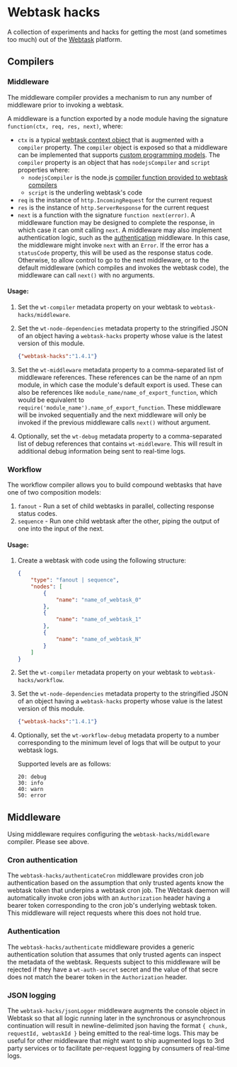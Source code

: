 # Webtask hacks

A collection of experiments and hacks for getting the most (and sometimes too much) out of the [Webtask](https://webtask.io) platform.

## Compilers

### Middleware

The middleware compiler provides a mechanism to run any number of middleware prior to invoking a webtask.

A middleware is a function exported by a node module having the signature `function(ctx, req, res, next)`, where:

- `ctx` is a typical [webtask context object](https://webtask.io/docs/context) that is augmented with a `compiler` property. The `compiler` object is exposed so that a middleware can be implemented that supports [custom programming models](https://webtask.io/docs/webtask-compilers). The `compiler` property is an object that has `nodejsCompiler` and `script` properties where:
  - `nodejsCompiler` is the node.js [compiler function provided to webtask compilers](https://webtask.io/docs/webtask-compilers)
  - `script` is the underling webtask's code
- `req` is the instance of `http.IncomingRequest` for the current request
- `res` is the instance of `http.ServerResponse` for the current request
- `next` is a function with the signature `function next(error)`. A middleware function may be designed to complete the response, in which case it can omit calling `next`. A middleware may also implement authentication logic, such as the [authentication]() middleware. In this case, the middleware might invoke `next` with an `Error`. If the error has a `statusCode` property, this will be used as the response status code. Otherwise, to allow control to go to the next middleware, or to the default middleware (which compiles and invokes the webtask code), the middleware can call `next()` with no arguments.

#### Usage:

1. Set the `wt-compiler` metadata property on your webtask to `webtask-hacks/middleware`.

2. Set the `wt-node-dependencies` metadata property to the stringified JSON of an object having a `webtask-hacks` property whose value is the latest version of this module.

    ```json
    {"webtask-hacks":"1.4.1"}
    ```

2. Set the `wt-middleware` metadata property to a comma-separated list of middleware references. These references can be the name of an npm module, in which case the module's default export is used. These can also be references like `module_name/name_of_export_function`, which would be equivalent to `require('module_name').name_of_export_function`. These middleware will be invoked sequentially and the next middleware will only be invoked if the previous middleware calls `next()` without argument.

3. Optionally, set the `wt-debug` metadata property to a comma-separated list of debug references that contains `wt-middleware`. This will result in additional debug information being sent to real-time logs.

### Workflow

The workflow compiler allows you to build compound webtasks that have one of two composition models:

1. `fanout` - Run a set of child webtasks in parallel, collecting response status codes.
2. `sequence` - Run one child webtask after the other, piping the output of one into the input of the next.

#### Usage:

1. Create a webtask with code using the following structure:

    ```json
    {
        "type": "fanout | sequence",
        "nodes": [
            {
                "name": "name_of_webtask_0"
            },
            {
                "name": "name_of_webtask_1"
            },
            {
                "name": "name_of_webtask_N"
            }
        ]
    }
    ```

2. Set the `wt-compiler` metadata property on your webtask to `webtask-hacks/workflow`.

3. Set the `wt-node-dependencies` metadata property to the stringified JSON of an object having a `webtask-hacks` property whose value is the latest version of this module.

    ```json
    {"webtask-hacks":"1.4.1"}
    ```

4. Optionally, set the `wt-workflow-debug` metadata property to a number corresponding to the minimum level of logs that will be output to your webtask logs.

    Supported levels are as follows:

    ```
    20: debug
    30: info
    40: warn
    50: error
    ```

## Middleware

Using middleware requires configuring the `webtask-hacks/middleware` compiler. Please see above.

### Cron authentication

The `webtask-hacks/authenticateCron` middleware provides cron job authentication based on the assumption that only trusted agents know the webtask token that underpins a webtask cron job. The Webtask daemon will automatically invoke cron jobs with an `Authorization` header having a bearer token corresponding to the cron job's underlying webtask token. This middleware will reject requests where this does not hold true.

### Authentication

The `webtask-hacks/authenticate` middleware provides a generic authentication solution that assumes that only trusted agents can inspect the metadata of the webtask. Requests subject to this middleware will be rejected if they have a `wt-auth-secret` secret and the value of that secre does not match the bearer token in the `Authorization` header.

### JSON logging

The `webtask-hacks/jsonLogger` middleware augments the console object in Webtask so that all logic running later in the synchronous or asynchronous continuation will result in newline-delimited json having the format `{ chunk, requestId, webtaskId }` being emitted to the real-time logs. This may be useful for other middleware that might want to ship augmented logs to 3rd party services or to facilitate per-request logging by consumers of real-time logs.
